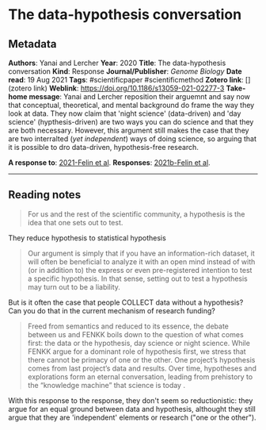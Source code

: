 # The data-hypothesis conversation

## Metadata

**Authors**: Yanai and Lercher
**Year**: 2020
**Title**: The data-hypothesis conversation
**Kind**: Response
**Journal/Publisher**: *Genome Biology*
**Date read**: 19 Aug 2021
**Tags**: #scientificpaper #scientificmethod 
**Zotero link**: [](zotero link)
**Weblink**: https://doi.org/10.1186/s13059-021-02277-3
**Take-home message**: 
Yanai and Lercher reposition their arguemnt and say now that conceptual, theoretical, and mental background do frame the way they look at data. They now claim that 'night science' (data-driven) and 'day science' (hypthesis-driven) are two ways you can do science and that they are both necessary. However, this argument still makes the case that they are two interralted (*yet independent*) ways of doing science, so arguing that it is possible to dro data-driven, hypothesis-free research.

**A response to**: [2021-Felin et al](2021-Felin%20et%20al.md).
**Responses**:  [2021b-Felin et al](2021b-Felin%20et%20al.md).

---

## Reading notes

> For us and the rest of the scientific community, a hypothesis is the idea that one sets out to test. 

They reduce hypothesis to statistical hypothesis

> Our argument is simply that if you have an information-rich dataset, it will often be beneficial to analyze it with an open mind instead of with (or in addition to) the express or even pre-registered intention to test a specific hypothesis. In that sense, setting out to test a hypothesis may turn out to be a liability.

But is it often the case that people COLLECT data without a hypothesis? Can you do that in the current mechanism of research funding?

> Freed from semantics and reduced to its essence, the debate between us and FENKK boils down to the question of what comes first: the data or the hypothesis, day science or night science. While FENKK argue for a dominant role of hypothesis first, we stress that there cannot be primacy of one or the other. One project’s hypothesis comes from last project’s data and results. Over time, hypotheses and explorations form an eternal conversation, leading from prehistory to the “knowledge machine” that science is today .

With this response to the response, they don't seem so reductionistic: they argue for an equal ground between data and hypothesis, althought they still argue that they are 'independent' elements or research ("one or the other").
